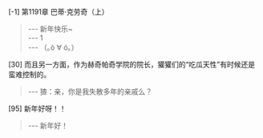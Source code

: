 
[-1] 第1191章 巴蒂·克劳奇（上）
>--- 新年快乐~<br>
>--- 1<br>
>--- （｡ò ∀ ó｡）<br>

[30] 而且另一方面，作为赫奇帕奇学院的院长，獾獾们的“吃瓜天性”有时候还是蛮难控制的。
>--- 猹：亲，你是我失散多年的亲戚么？<br>

[95] 新年好呀！！
>--- 新年好！<br>
